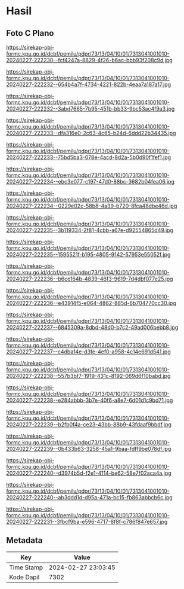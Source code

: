 # Hasil

## Foto C Plano

https://sirekap-obj-formc.kpu.go.id/dcbf/pemilu/pdpr/73/13/04/10/01/7313041001010-20240227-222230--fcf4247a-8829-4f26-b6ac-bbb93f208c9d.jpg

https://sirekap-obj-formc.kpu.go.id/dcbf/pemilu/pdpr/73/13/04/10/01/7313041001010-20240227-222232--654b4a7f-4734-4221-822b-4eaa7a187a17.jpg

https://sirekap-obj-formc.kpu.go.id/dcbf/pemilu/pdpr/73/13/04/10/01/7313041001010-20240227-222232--3abd7665-7b95-451b-bb33-9bc53ac4f9a3.jpg

https://sirekap-obj-formc.kpu.go.id/dcbf/pemilu/pdpr/73/13/04/10/01/7313041001010-20240227-222233--dfa316e0-2c63-4c65-b24d-6ddd22b34435.jpg

https://sirekap-obj-formc.kpu.go.id/dcbf/pemilu/pdpr/73/13/04/10/01/7313041001010-20240227-222233--75bd5ba3-078e-4acd-8d2a-5b0d90f1fef1.jpg

https://sirekap-obj-formc.kpu.go.id/dcbf/pemilu/pdpr/73/13/04/10/01/7313041001010-20240227-222234--ebc3e077-c197-47d0-88bc-3682b04fea06.jpg

https://sirekap-obj-formc.kpu.go.id/dcbf/pemilu/pdpr/73/13/04/10/01/7313041001010-20240227-222234--0229e02c-58b8-4a39-b720-8fca48dbe46d.jpg

https://sirekap-obj-formc.kpu.go.id/dcbf/pemilu/pdpr/73/13/04/10/01/7313041001010-20240227-222235--3b119334-2f81-4cbb-a67e-d92554865d49.jpg

https://sirekap-obj-formc.kpu.go.id/dcbf/pemilu/pdpr/73/13/04/10/01/7313041001010-20240227-222235--1595521f-b195-4805-9142-57953e55052f.jpg

https://sirekap-obj-formc.kpu.go.id/dcbf/pemilu/pdpr/73/13/04/10/01/7313041001010-20240227-222236--b6ce164b-4839-46f3-9619-7d4dbf077e25.jpg

https://sirekap-obj-formc.kpu.go.id/dcbf/pemilu/pdpr/73/13/04/10/01/7313041001010-20240227-222236--e43914f5-e064-4862-885d-6b704770cc30.jpg

https://sirekap-obj-formc.kpu.go.id/dcbf/pemilu/pdpr/73/13/04/10/01/7313041001010-20240227-222237--6845309a-8dbd-48d0-b7c2-49ad006bebb8.jpg

https://sirekap-obj-formc.kpu.go.id/dcbf/pemilu/pdpr/73/13/04/10/01/7313041001010-20240227-222237--c4dba14e-d3fe-4ef0-a958-4c14e691d541.jpg

https://sirekap-obj-formc.kpu.go.id/dcbf/pemilu/pdpr/73/13/04/10/01/7313041001010-20240227-222238--557b3bf7-1919-431c-8192-069d6f10babd.jpg

https://sirekap-obj-formc.kpu.go.id/dcbf/pemilu/pdpr/73/13/04/10/01/7313041001010-20240227-222238--e284abbb-3b7e-40f6-a8e7-6d01d1c9bd71.jpg

https://sirekap-obj-formc.kpu.go.id/dcbf/pemilu/pdpr/73/13/04/10/01/7313041001010-20240227-222239--b2fb0f4a-ce23-43bb-88b9-43fdaaf9bbdf.jpg

https://sirekap-obj-formc.kpu.go.id/dcbf/pemilu/pdpr/73/13/04/10/01/7313041001010-20240227-222239--0b433b63-3258-45a1-9baa-fdff9be078df.jpg

https://sirekap-obj-formc.kpu.go.id/dcbf/pemilu/pdpr/73/13/04/10/01/7313041001010-20240227-222240--d3974b5d-f2e1-4114-be62-58e7f02aca4a.jpg

https://sirekap-obj-formc.kpu.go.id/dcbf/pemilu/pdpr/73/13/04/10/01/7313041001010-20240227-222240--ab3ddd1d-d95a-471a-bc15-fb863abbcb6c.jpg

https://sirekap-obj-formc.kpu.go.id/dcbf/pemilu/pdpr/73/13/04/10/01/7313041001010-20240227-222231--3fbcf9ba-e596-4717-8f8f-c786f847e657.jpg


## Metadata

| Key        | Value               |
| ---------- | ------------------- |
| Time Stamp | 2024-02-27 23:03:45 |
| Kode Dapil | 7302                |



